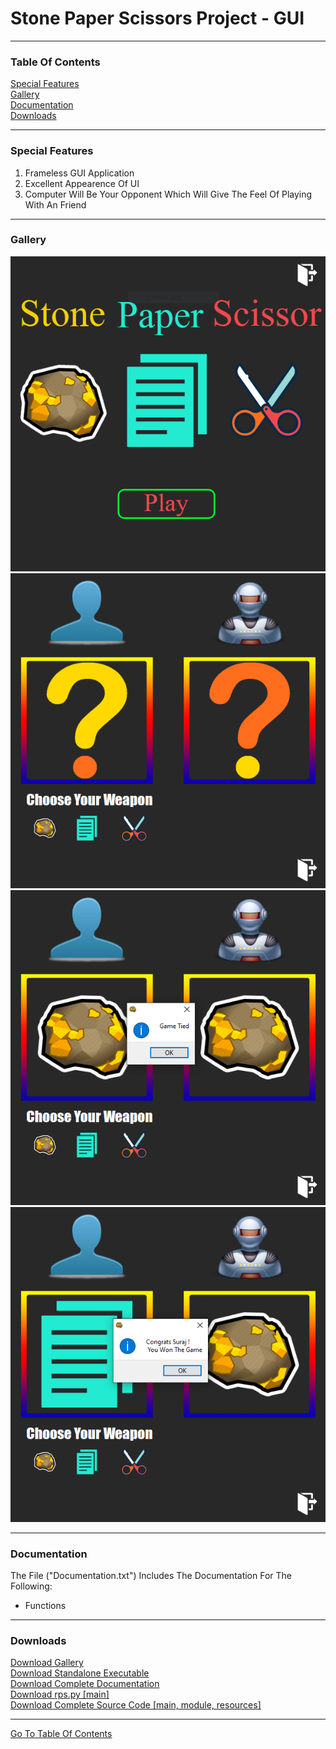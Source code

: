 <h1 id="top">Stone Paper Scissors Project - GUI</h1><hr>
<h3>Table Of Contents</h3>
<a href="#sf">Special Features</a><br>
<a href="#glry">Gallery</a><br>
<a href="#docs">Documentation</a><br>
<a href="#downloads">Downloads</a><br><hr>
<h3 id="sf">Special Features</h3>
<ol>
    <li>Frameless GUI Application</li>
    <li>Excellent Appearence Of UI</li>
    <li>Computer Will Be Your Opponent Which Will Give The Feel Of Playing With An Friend</li>
</ol><hr>
<h3 id="glry">Gallery</h3>
<img src="Snips/p1.PNG">
<img src="Snips/p2.PNG">
<img src="Snips/p3.PNG">
<img src="Snips/p4.PNG">
<hr>
<h3 id="docs">Documentation</h3>
The File ("Documentation.txt") Includes The Documentation For The Following:<br>
<ul>
    <li>Functions</li>
</ul><hr>
<h3 id="downloads">Downloads</h3>
<a href="Snips.rar">Download Gallery</a><br>
<a href="rps.exe">Download Standalone Executable</a><br>
<a href="Documentation.txt">Download Complete Documentation</a><br>
<a href="rps.py">Download rps.py [main]</a><br>
<a href="sps.rar">Download Complete Source Code [main, module, resources]</a><br>
<hr>
<a href="#top">Go To Table Of Contents</a>
